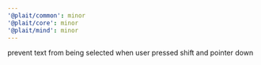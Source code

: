 ```yaml
---
'@plait/common': minor
'@plait/core': minor
'@plait/mind': minor
---
```


prevent text from being selected when user pressed shift and pointer down
